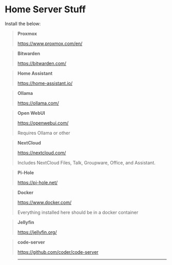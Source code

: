 # Home Server Stuff
Install the below:

> **Proxmox**
> 
> https://www.proxmox.com/en/

> **Bitwarden**
> 
> https://bitwarden.com/

> **Home Assistant**
> 
> https://home-assistant.io/

> **Ollama**
> 
> https://ollama.com/

> **Open WebUI**
> 
> https://openwebui.com/
> 
> Requires Ollama or other

> **NextCloud**
> 
> https://nextcloud.com/
>
> Includes NextCloud Files, Talk, Groupware, Office, and Assistant.

> **Pi-Hole**
> 
> https://pi-hole.net/

> **Docker**
> 
> https://www.docker.com/
>
> Everything installed here should be in a docker container

> **Jellyfin**
> 
> https://jellyfin.org/

> **code-server**
>
> https://github.com/coder/code-server

> ****
> 
